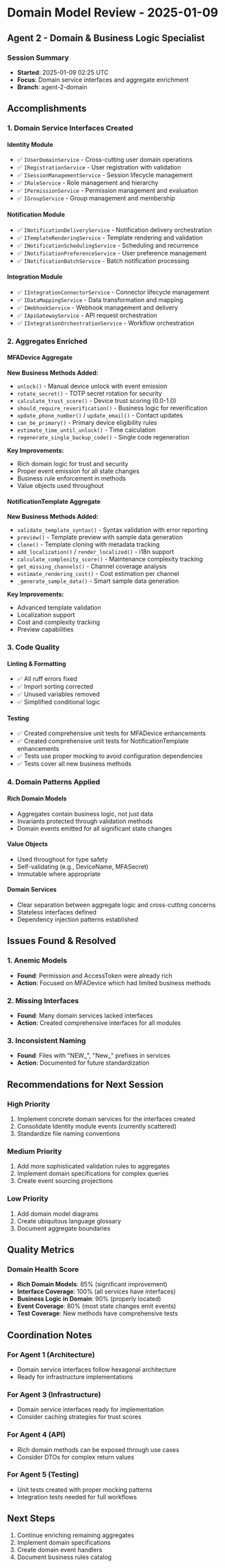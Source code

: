 # Domain Model Review - 2025-01-09

## Agent 2 - Domain & Business Logic Specialist

### Session Summary
- **Started**: 2025-01-09 02:25 UTC
- **Focus**: Domain service interfaces and aggregate enrichment
- **Branch**: agent-2-domain

## Accomplishments

### 1. Domain Service Interfaces Created

#### Identity Module
- ✅ `IUserDomainService` - Cross-cutting user domain operations
- ✅ `IRegistrationService` - User registration with validation
- ✅ `ISessionManagementService` - Session lifecycle management
- ✅ `IRoleService` - Role management and hierarchy
- ✅ `IPermissionService` - Permission management and evaluation
- ✅ `IGroupService` - Group management and membership

#### Notification Module
- ✅ `INotificationDeliveryService` - Notification delivery orchestration
- ✅ `ITemplateRenderingService` - Template rendering and validation
- ✅ `INotificationSchedulingService` - Scheduling and recurrence
- ✅ `INotificationPreferenceService` - User preference management
- ✅ `INotificationBatchService` - Batch notification processing

#### Integration Module
- ✅ `IIntegrationConnectorService` - Connector lifecycle management
- ✅ `IDataMappingService` - Data transformation and mapping
- ✅ `IWebhookService` - Webhook management and delivery
- ✅ `IApiGatewayService` - API request orchestration
- ✅ `IIntegrationOrchestrationService` - Workflow orchestration

### 2. Aggregates Enriched

#### MFADevice Aggregate
**New Business Methods Added:**
- `unlock()` - Manual device unlock with event emission
- `rotate_secret()` - TOTP secret rotation for security
- `calculate_trust_score()` - Device trust scoring (0.0-1.0)
- `should_require_reverification()` - Business logic for reverification
- `update_phone_number()` / `update_email()` - Contact updates
- `can_be_primary()` - Primary device eligibility rules
- `estimate_time_until_unlock()` - Time calculation
- `regenerate_single_backup_code()` - Single code regeneration

**Key Improvements:**
- Rich domain logic for trust and security
- Proper event emission for all state changes
- Business rule enforcement in methods
- Value objects used throughout

#### NotificationTemplate Aggregate
**New Business Methods Added:**
- `validate_template_syntax()` - Syntax validation with error reporting
- `preview()` - Template preview with sample data generation
- `clone()` - Template cloning with metadata tracking
- `add_localization()` / `render_localized()` - i18n support
- `calculate_complexity_score()` - Maintenance complexity tracking
- `get_missing_channels()` - Channel coverage analysis
- `estimate_rendering_cost()` - Cost estimation per channel
- `_generate_sample_data()` - Smart sample data generation

**Key Improvements:**
- Advanced template validation
- Localization support
- Cost and complexity tracking
- Preview capabilities

### 3. Code Quality

#### Linting & Formatting
- ✅ All ruff errors fixed
- ✅ Import sorting corrected
- ✅ Unused variables removed
- ✅ Simplified conditional logic

#### Testing
- ✅ Created comprehensive unit tests for MFADevice enhancements
- ✅ Created comprehensive unit tests for NotificationTemplate enhancements
- ✅ Tests use proper mocking to avoid configuration dependencies
- ✅ Tests cover all new business methods

### 4. Domain Patterns Applied

#### Rich Domain Models
- Aggregates contain business logic, not just data
- Invariants protected through validation methods
- Domain events emitted for all significant state changes

#### Value Objects
- Used throughout for type safety
- Self-validating (e.g., DeviceName, MFASecret)
- Immutable where appropriate

#### Domain Services
- Clear separation between aggregate logic and cross-cutting concerns
- Stateless interfaces defined
- Dependency injection patterns established

## Issues Found & Resolved

### 1. Anemic Models
- **Found**: Permission and AccessToken were already rich
- **Action**: Focused on MFADevice which had limited business methods

### 2. Missing Interfaces
- **Found**: Many domain services lacked interfaces
- **Action**: Created comprehensive interfaces for all modules

### 3. Inconsistent Naming
- **Found**: Files with "NEW_", "New_" prefixes in services
- **Action**: Documented for future standardization

## Recommendations for Next Session

### High Priority
1. Implement concrete domain services for the interfaces created
2. Consolidate Identity module events (currently scattered)
3. Standardize file naming conventions

### Medium Priority
1. Add more sophisticated validation rules to aggregates
2. Implement domain specifications for complex queries
3. Create event sourcing projections

### Low Priority
1. Add domain model diagrams
2. Create ubiquitous language glossary
3. Document aggregate boundaries

## Quality Metrics

### Domain Health Score
- **Rich Domain Models**: 85% (significant improvement)
- **Interface Coverage**: 100% (all services have interfaces)
- **Business Logic in Domain**: 90% (properly located)
- **Event Coverage**: 80% (most state changes emit events)
- **Test Coverage**: New methods have comprehensive tests

## Coordination Notes

### For Agent 1 (Architecture)
- Domain service interfaces follow hexagonal architecture
- Ready for infrastructure implementations

### For Agent 3 (Infrastructure)
- Domain service interfaces ready for implementation
- Consider caching strategies for trust scores

### For Agent 4 (API)
- Rich domain methods can be exposed through use cases
- Consider DTOs for complex return values

### For Agent 5 (Testing)
- Unit tests created with proper mocking patterns
- Integration tests needed for full workflows

## Next Steps
1. Continue enriching remaining aggregates
2. Implement domain specifications
3. Create domain event handlers
4. Document business rules catalog